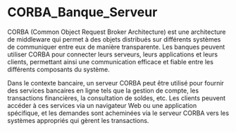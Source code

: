 # CORBA_Banque_Serveur
CORBA (Common Object Request Broker Architecture) est une architecture de middleware qui permet à des objets distribués sur différents systèmes de communiquer entre eux de manière transparente. Les banques peuvent utiliser CORBA pour connecter leurs serveurs, leurs applications et leurs clients, permettant ainsi une communication efficace et fiable entre les différents composants du système.

Dans le contexte bancaire, un serveur CORBA peut être utilisé pour fournir des services bancaires en ligne tels que la gestion de compte, les transactions financières, la consultation de soldes, etc. Les clients peuvent accéder à ces services via un navigateur Web ou une application spécifique, et les demandes sont acheminées via le serveur CORBA vers les systèmes appropriés qui gèrent les transactions.
